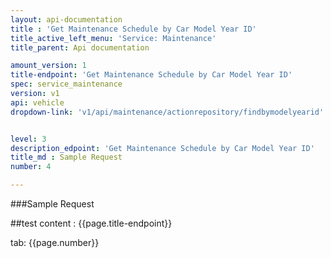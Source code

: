 ```yaml
---
layout: api-documentation
title : 'Get Maintenance Schedule by Car Model Year ID'
title_active_left_menu: 'Service: Maintenance'
title_parent: Api documentation

amount_version: 1
title-endpoint: 'Get Maintenance Schedule by Car Model Year ID'
spec: service_maintenance
version: v1
api: vehicle
dropdown-link: 'v1/api/maintenance/actionrepository/findbymodelyearid'


level: 3
description_edpoint: 'Get Maintenance Schedule by Car Model Year ID'
title_md : Sample Request
number: 4

---
```


###Sample Request

##test content : {{page.title-endpoint}} 

tab: {{page.number}} 
